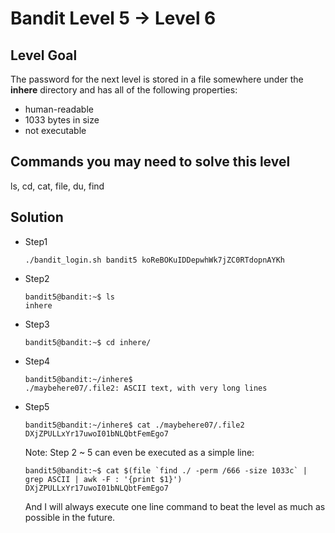 # Bandit Level 5 → Level 6

## Level Goal

The password for the next level is stored in a file somewhere under the **inhere** directory and has all of the following properties:

- human-readable
- 1033 bytes in size
- not executable

## Commands you may need to solve this level

ls, cd, cat, file, du, find

## Solution

* Step1

  ```shell
  ./bandit_login.sh bandit5 koReBOKuIDDepwhWk7jZC0RTdopnAYKh
  ```

* Step2

  ```shell
  bandit5@bandit:~$ ls
  inhere
  ```

* Step3

  ```shell
  bandit5@bandit:~$ cd inhere/
  ```

* Step4

  ```shell
  bandit5@bandit:~/inhere$ 
  ./maybehere07/.file2: ASCII text, with very long lines
  ```

* Step5

  ```shell
  bandit5@bandit:~/inhere$ cat ./maybehere07/.file2
  DXjZPULLxYr17uwoI01bNLQbtFemEgo7
  ```

  Note: Step 2 ~ 5 can even be executed as a simple line:

  ```shell
  bandit5@bandit:~$ cat $(file `find ./ -perm /666 -size 1033c` | grep ASCII | awk -F : '{print $1}')
  DXjZPULLxYr17uwoI01bNLQbtFemEgo7
  ```

  And I will always execute one line command to beat the level as much as possible in the future. 